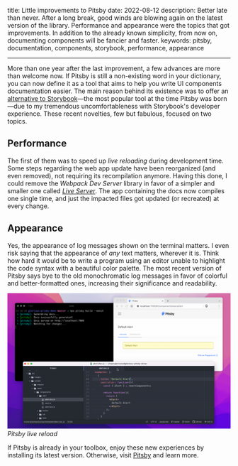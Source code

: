 title: Little improvements to Pitsby
date: 2022-08-12
description: Better late than never. After a long break, good winds are blowing again on the latest version of the library. Performance and appearance were the topics that got improvements. In addition to the already known simplicity, from now on, documenting components will be fancier and faster.
keywords: pitsby, documentation, components, storybook, performance, appearance

---

More than one year after the last improvement, a few advances are more than welcome now. If Pitsby is still a non-existing word in your dictionary, you can now define it as a tool that aims to help you write UI components documentation easier. The main reason behind its existence was to offer an [alternative to Storybook](https://rcamargo.medium.com/the-alternative-to-storybookjs-fc48b18bfdeb)—the most popular tool at the time Pitsby was born—due to my tremendous uncomfortableness with Storybook's developer experience. These recent novelties, few but fabulous, focused on two topics.

## Performance

The first of them was to speed up *live reloading* during development time. Some steps regarding the web app update have been reorganized (and even removed), not requiring its recompilation anymore. Having this done, I could remove the *Webpack Dev Server* library in favor of a simpler and smaller one called [*Live Server*](https://github.com/tapio/live-server). The app containing the docs now compiles one single time, and just the impacted files got updated (or recreated) at every change.

## Appearance

Yes, the appearance of log messages shown on the terminal matters. I even risk saying that the appearance of *any* text matters, wherever it is. Think how hard it would be to write a program using an editor unable to highlight the code syntax with a beautiful color palette. The most recent version of Pitsby says bye to the old monochromatic log messages in favor of colorful and better-formatted ones, increasing their significance and readability.

![Pitsby live reload](../../images/pitsby-live-reload.gif)  
_Pitsby live reload_

If Pitsby is already in your toolbox, enjoy these new experiences by installing its latest version. Otherwise, visit [Pitsby](https://pitsby.compilorama.com) and learn more.
